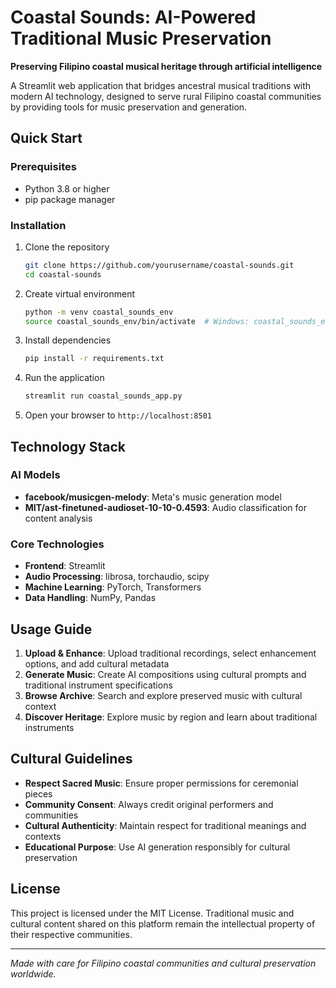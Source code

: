 # Coastal Sounds: AI-Powered Traditional Music Preservation

**Preserving Filipino coastal musical heritage through artificial intelligence**

A Streamlit web application that bridges ancestral musical traditions with modern AI technology, designed to serve rural Filipino coastal communities by providing tools for music preservation and generation.

## Quick Start

### Prerequisites
- Python 3.8 or higher
- pip package manager

### Installation

1. Clone the repository
   ```bash
   git clone https://github.com/yourusername/coastal-sounds.git
   cd coastal-sounds
   ```

2. Create virtual environment
   ```bash
   python -m venv coastal_sounds_env
   source coastal_sounds_env/bin/activate  # Windows: coastal_sounds_env\Scripts\activate
   ```

3. Install dependencies
   ```bash
   pip install -r requirements.txt
   ```

4. Run the application
   ```bash
   streamlit run coastal_sounds_app.py
   ```

5. Open your browser to `http://localhost:8501`

## Technology Stack

### AI Models
- **facebook/musicgen-melody**: Meta's music generation model
- **MIT/ast-finetuned-audioset-10-10-0.4593**: Audio classification for content analysis

### Core Technologies
- **Frontend**: Streamlit
- **Audio Processing**: librosa, torchaudio, scipy
- **Machine Learning**: PyTorch, Transformers
- **Data Handling**: NumPy, Pandas

## Usage Guide

1. **Upload & Enhance**: Upload traditional recordings, select enhancement options, and add cultural metadata
2. **Generate Music**: Create AI compositions using cultural prompts and traditional instrument specifications
3. **Browse Archive**: Search and explore preserved music with cultural context
4. **Discover Heritage**: Explore music by region and learn about traditional instruments

## Cultural Guidelines

- **Respect Sacred Music**: Ensure proper permissions for ceremonial pieces
- **Community Consent**: Always credit original performers and communities
- **Cultural Authenticity**: Maintain respect for traditional meanings and contexts
- **Educational Purpose**: Use AI generation responsibly for cultural preservation

## License

This project is licensed under the MIT License. Traditional music and cultural content shared on this platform remain the intellectual property of their respective communities.

---

*Made with care for Filipino coastal communities and cultural preservation worldwide.*
